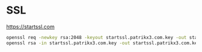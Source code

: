 # SSL
https://startssl.com

```bash
openssl req -newkey rsa:2048 -keyout startssl.patrikx3.com.key -out startssl.patrikx3.com.csr
openssl rsa -in startssl.patrikx3.com.key -out startssl.patrikx3.com.key.nopass.key

```

